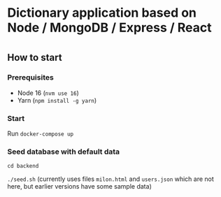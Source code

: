 # Dictionary application based on Node / MongoDB / Express / React 
# 

## How to start

### Prerequisites
* Node 16 (`nvm use 16`)
* Yarn (`npm install -g yarn`)

### Start
Run `docker-compose up` 

### Seed database with default data
`cd backend`

`./seed.sh`
(currently uses files `milon.html` and `users.json` which are not here, but earlier versions have some sample data)
